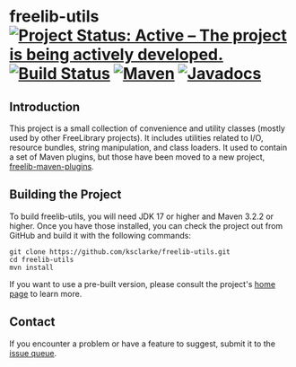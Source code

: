 # freelib-utils <br>[![Project Status: Active – The project is being actively developed.](https://www.repostatus.org/badges/latest/active.svg)](https://www.repostatus.org/#active) [![Build Status](https://github.com/ksclarke/freelib-utils/actions/workflows/build.yml/badge.svg)](https://github.com/ksclarke/freelib-utils/actions/workflows/build.yml) [![Maven](https://img.shields.io/maven-metadata/v/https/repo1.maven.org/maven2/info/freelibrary/freelib-utils/maven-metadata.xml.svg?colorB=brightgreen)](https://search.maven.org/artifact/info.freelibrary/freelib-utils) [![Javadocs](http://javadoc.io/badge/info.freelibrary/freelib-utils.svg)](http://projects.freelibrary.info/freelib-utils/javadocs.html)

## Introduction

This project is a small collection of convenience and utility classes (mostly used by other FreeLibrary projects). It includes utilities related to I/O, resource bundles, string manipulation, and class loaders. It used to contain a set of Maven plugins, but those have been moved to a new project, [freelib-maven-plugins](https://github.com/ksclarke/freelib-maven-plugins).

## Building the Project

To build freelib-utils, you will need JDK 17 or higher and Maven 3.2.2 or higher. Once you have those installed, you can check the project out from GitHub and build it with the following commands:

    git clone https://github.com/ksclarke/freelib-utils.git
    cd freelib-utils
    mvn install

If you want to use a pre-built version, please consult the project's [home page](http://projects.freelibrary.info/freelib-utils) to learn more.

## Contact

If you encounter a problem or have a feature to suggest, submit it to the [issue queue](https://github.com/ksclarke/freelib-utils/issues "GitHub Issue Queue").
